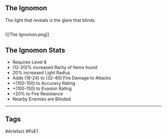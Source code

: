 ## The Ignomon
The light that reveals is the glare that blinds.
##
![[The Ignomon.png]]
## The Ignomon Stats
- Requires Level 8
- (12-20)% increased Rarity of Items found
- 20% increased Light Radius
- Adds (18-24) to (32-40) Fire Damage to Attacks
- +(100-150) to Accuracy Rating
- +(100-150) to Evasion Rating
- +20% to Fire Resistance
- Nearby Enemies are Blinded


---
## Tags
#Artefact
#PoE1